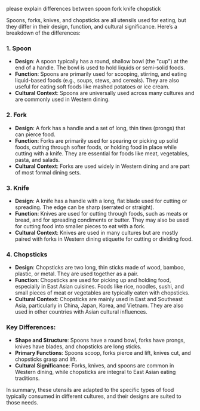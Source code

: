 please explain differences between spoon fork knife chopstick

Spoons, forks, knives, and chopsticks are all utensils used for eating, but they differ in their design, function, and cultural significance. Here’s a breakdown of the differences:

### 1. **Spoon**
   - **Design**: A spoon typically has a round, shallow bowl (the "cup") at the end of a handle. The bowl is used to hold liquids or semi-solid foods.
   - **Function**: Spoons are primarily used for scooping, stirring, and eating liquid-based foods (e.g., soups, stews, and cereals). They are also useful for eating soft foods like mashed potatoes or ice cream.
   - **Cultural Context**: Spoons are universally used across many cultures and are commonly used in Western dining.

### 2. **Fork**
   - **Design**: A fork has a handle and a set of long, thin tines (prongs) that can pierce food.
   - **Function**: Forks are primarily used for spearing or picking up solid foods, cutting through softer foods, or holding food in place while cutting with a knife. They are essential for foods like meat, vegetables, pasta, and salads.
   - **Cultural Context**: Forks are used widely in Western dining and are part of most formal dining sets.

### 3. **Knife**
   - **Design**: A knife has a handle with a long, flat blade used for cutting or spreading. The edge can be sharp (serrated or straight).
   - **Function**: Knives are used for cutting through foods, such as meats or bread, and for spreading condiments or butter. They may also be used for cutting food into smaller pieces to eat with a fork.
   - **Cultural Context**: Knives are used in many cultures but are mostly paired with forks in Western dining etiquette for cutting or dividing food.

### 4. **Chopsticks**
   - **Design**: Chopsticks are two long, thin sticks made of wood, bamboo, plastic, or metal. They are used together as a pair.
   - **Function**: Chopsticks are used for picking up and holding food, especially in East Asian cuisines. Foods like rice, noodles, sushi, and small pieces of meat or vegetables are typically eaten with chopsticks.
   - **Cultural Context**: Chopsticks are mainly used in East and Southeast Asia, particularly in China, Japan, Korea, and Vietnam. They are also used in other countries with Asian cultural influences.

### Key Differences:
- **Shape and Structure**: Spoons have a round bowl, forks have prongs, knives have blades, and chopsticks are long sticks.
- **Primary Functions**: Spoons scoop, forks pierce and lift, knives cut, and chopsticks grasp and lift.
- **Cultural Significance**: Forks, knives, and spoons are common in Western dining, while chopsticks are integral to East Asian eating traditions.

In summary, these utensils are adapted to the specific types of food typically consumed in different cultures, and their designs are suited to those needs.
